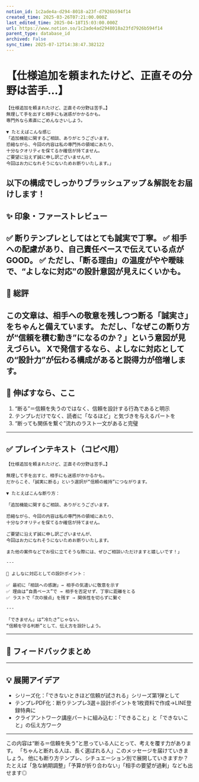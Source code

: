 ```yaml
---
notion_id: 1c2ade4a-d294-8018-a23f-d7926b594f14
created_time: 2025-03-26T07:21:00.000Z
last_edited_time: 2025-04-18T15:03:00.000Z
url: https://www.notion.so/1c2ade4ad2948018a23fd7926b594f14
parent_type: database_id
archived: False
sync_time: 2025-07-12T14:38:47.382122
---
```


# 【仕様追加を頼まれたけど、正直その分野は苦手…】

```plain text
【仕様追加を頼まれたけど、正直その分野は苦手…】
無理して手を出すと相手にも迷惑がかかるかも。
専門外なら素直にごめんなさいしよう。

▼ たとえばこんな感じ
「追加機能に関するご相談、ありがとうございます。
恐縮ながら、今回の内容は私の専門外の領域にあたり、
十分なクオリティを保てるか確信が持てません。
ご要望に沿えず誠に申し訳ございませんが、
今回はお力になれそうにないためお断りいたします。」

```
以下の構成でしっかりブラッシュアップ＆解説をお届けします！
---
## ✨ 印象・ファーストレビュー
✅ 断りテンプレとしてはとても誠実で丁寧。
✅ 相手への配慮があり、自己責任ベースで伝えている点がGOOD。
✅ ただし、「断る理由」の温度がやや曖昧で、“よしなに対応”の設計意図が見えにくいかも。
---
## 🧾 総評
この文章は、相手への敬意を残しつつ断る「誠実さ」をちゃんと備えています。
ただし、「なぜこの断り方が“信頼を積む動き”になるのか？」という意図が見えづらい。
Xで発信するなら、よしなに対応としての“設計力”が伝わる構成があると説得力が倍増します。
---
## 🚀 伸ばすなら、ここ
1. “断る”＝信頼を失うのではなく、信頼を設計する行為であると明示
1. テンプレだけでなく、読者に「なるほど」と気づきを与えるパートを
1. “断っても関係を繋ぐ”流れのラスト一文があると完璧
---
## ✅ プレインテキスト（コピペ用）
```plain text
【仕様追加を頼まれたけど、正直その分野は苦手…】

無理して手を出すと、相手にも迷惑がかかるかも。
だからこそ、「誠実に断る」という選択が“信頼の維持”につながります。

▼ たとえばこんな断り方：

「追加機能に関するご相談、ありがとうございます。

恐縮ながら、今回の内容は私の専門外の領域にあたり、
十分なクオリティを保てるか確信が持てません。

ご要望に沿えず誠に申し訳ございませんが、
今回はお力になれそうにないためお断りいたします。

また他の案件などでお役に立てそうな際には、ぜひご相談いただけますと嬉しいです！」

---

📌 よしなに対応としての設計ポイント：

✅ 最初に「相談への感謝」→ 相手の気遣いに敬意を示す
✅ 理由は“自責ベース”で → 相手を否定せず、丁寧に距離をとる
✅ ラストで「次の接点」を残す → 関係性を切らずに繋ぐ

---

「できません」は“冷たさ”じゃない。
“信頼を守る判断”として、伝え方を設計しよう。
```
---
## 🧰 フィードバックまとめ
---
## 💡 展開アイデア
- シリーズ化：「できないときほど信頼が試される」シリーズ第1弾として
- テンプレPDF化：断りテンプレ3選＋設計ポイントを1枚資料で作成→LINE登録特典に
- クライアントワーク講座パートに組み込む：「できること」と「できないこと」の伝え方ワーク
---
この内容は“断る＝信頼を失う”と思っている人にとって、考えを覆す力があります。
「ちゃんと断れる人は、長く選ばれる人」このメッセージを届けていきましょう。
他にも断り方テンプレ、シチュエーション別で展開していきますか？
たとえば「急な納期調整」「予算が折り合わない」「相手の要望が過剰」なども出せます◎